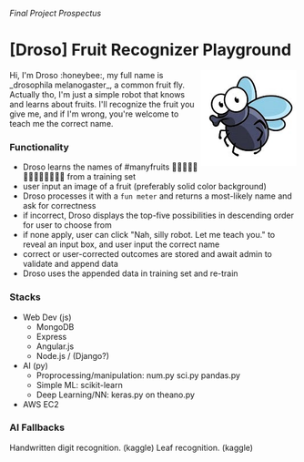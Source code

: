 _Final Project Prospectus_
# [Droso] Fruit Recognizer Playground
<img align="right" src="img/droso.jpg">
Hi, I'm Droso :honeybee:, my full name is _drosophila melanogaster_, a common fruit fly. Actually tho, I'm just a simple robot that knows and learns about fruits. I'll recognize the fruit you give me, and if I'm wrong, you're welcome to teach me the correct name.

### Functionality
* Droso learns the names of #manyfruits :apple::green_apple::tangerine::lemon::cherries::grapes::watermelon::strawberry::peach::melon::banana::pear::pineapple: from a training set
* user input an image of a fruit (preferably solid color background)
* Droso processes it with a `fun meter` and returns a most-likely name and ask for correctness
* if incorrect, Droso displays the top-five possibilities in descending order for user to choose from
* if none apply, user can click "Nah, silly robot. Let me teach you." to reveal an input box, and user input the correct name
* correct or user-corrected outcomes are stored and await admin to validate and append data
* Droso uses the appended data in training set and re-train

### Stacks
* Web Dev (js)
  * MongoDB
  * Express
  * Angular.js
  * Node.js / (Django?)
* AI (py)
  * Proprocessing/manipulation: num.py sci.py pandas.py
  * Simple ML: scikit-learn
  * Deep Learning/NN: keras.py on theano.py
* AWS EC2

### AI Fallbacks
Handwritten digit recognition. (kaggle)
Leaf recognition. (kaggle)
